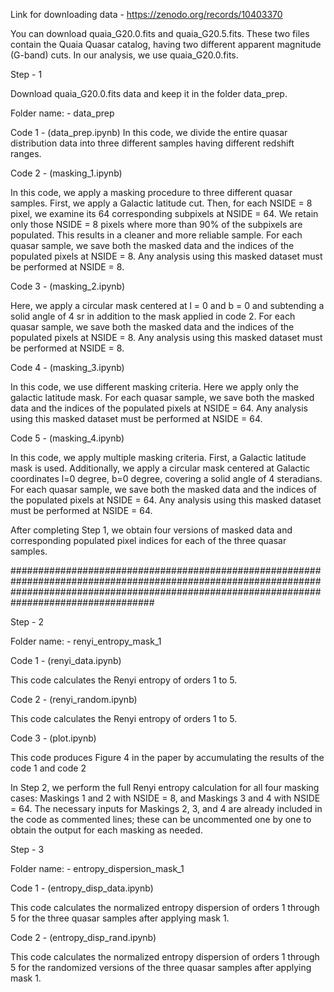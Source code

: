 Link for downloading data - https://zenodo.org/records/10403370

You can download quaia_G20.0.fits and quaia_G20.5.fits.
These two files contain the Quaia Quasar catalog, having two different apparent magnitude (G-band) cuts. In our analysis, we use quaia_G20.0.fits.

Step - 1 

Download quaia_G20.0.fits data and keep it in the folder data_prep.


Folder name: - data_prep

Code 1 -  (data_prep.ipynb)
In this code, we divide the entire quasar distribution data into three different samples having different redshift ranges. 

Code 2 - (masking_1.ipynb)

In this code, we apply a masking procedure to three different quasar samples. First, we apply a Galactic latitude cut. Then, for each NSIDE = 8 pixel, we examine its 64 corresponding subpixels at NSIDE = 64. We retain only those NSIDE = 8 pixels where more than 90% of the subpixels are populated. This results in a cleaner and more reliable sample.
For each quasar sample, we save both the masked data and the indices of the populated pixels at NSIDE = 8.
Any analysis using this masked dataset must be performed at NSIDE = 8.

Code 3 - (masking_2.ipynb)

Here, we apply a circular mask centered at l = 0 and b = 0 and subtending a solid angle of 4 sr in addition to the mask applied in code 2.
For each quasar sample, we save both the masked data and the indices of the populated pixels at NSIDE = 8.
Any analysis using this masked dataset must be performed at NSIDE = 8.

Code 4 - (masking_3.ipynb)

In this code, we use different masking criteria. Here we apply only the galactic latitude mask. For each quasar sample, we save both the masked data and the indices of the populated pixels at NSIDE = 64.
Any analysis using this masked dataset must be performed at NSIDE = 64.


Code 5 - (masking_4.ipynb)

In this code, we apply multiple masking criteria. First, a Galactic latitude mask is used. Additionally, we apply a circular mask centered at Galactic coordinates l=0 degree, b=0 degree, covering a solid angle of 4 steradians.
For each quasar sample, we save both the masked data and the indices of the populated pixels at NSIDE = 64. Any analysis using this masked dataset must be performed at NSIDE = 64.


After completing Step 1, we obtain four versions of masked data and corresponding populated pixel indices for each of the three quasar samples.

##################################################################################################################################################################################################


Step - 2

Folder name: - renyi_entropy_mask_1

Code 1 -  (renyi_data.ipynb)

This code calculates the Renyi entropy of orders 1 to 5.


Code 2 -  (renyi_random.ipynb)

This code calculates the Renyi entropy of orders 1 to 5.

Code 3 - (plot.ipynb)

This code produces Figure 4 in the paper by accumulating the results of the code 1 and code 2


In Step 2, we perform the full Renyi entropy calculation for all four masking cases: Maskings 1 and 2 with NSIDE = 8, and Maskings 3 and 4 with NSIDE = 64. The necessary inputs for Maskings 2, 3, and 4 are already included in the code as commented lines; these can be uncommented one by one to obtain the output for each masking as needed. 

Step - 3

Folder name: - entropy_dispersion_mask_1

Code 1 -  (entropy_disp_data.ipynb)

This code calculates the normalized entropy dispersion of orders 1 through 5 for the three quasar samples after applying mask 1.


Code 2 -  (entropy_disp_rand.ipynb)

This code calculates the normalized entropy dispersion of orders 1 through 5 for the randomized versions of the three quasar samples after applying mask 1.


